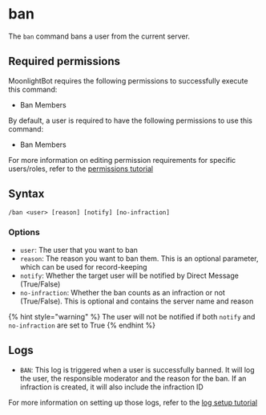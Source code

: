 # ban

The `ban` command bans a user from the current server.

## Required permissions

MoonlightBot requires the following permissions to successfully execute this command:

* Ban Members

By default, a user is required to have the following permissions to use this command:

* Ban Members

For more information on editing permission requirements for specific users/roles, refer to the [permissions tutorial](../start-up/permission-tutorial.md)

## Syntax

```text
/ban <user> [reason] [notify] [no-infraction]
```

### Options

* `user`: The user that you want to ban
* `reason`: The reason you want to ban them. This is an optional parameter, which can be used for record-keeping
* `notify`: Whether the target user will be notified by Direct Message (True/False)
* `no-infraction`: Whether the ban counts as an infraction or not (True/False). This is optional and contains the server name and reason

{% hint style="warning" %}
The user will not be notified if both `notify` and `no-infraction` are set to True
{% endhint %}

## Logs

* `BAN`: This log is triggered when a user is successfully banned. It will log the user, the responsible moderator and the reason for the ban. If an infraction is created, it will also include the infraction ID

For more information on setting up those logs, refer to the [log setup tutorial](../README.md#logging)
